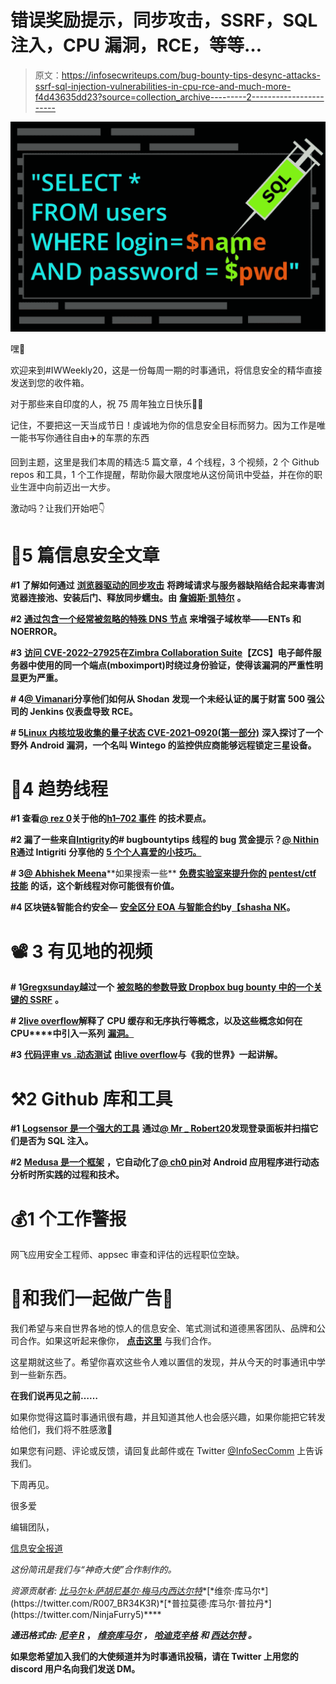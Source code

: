 # 错误奖励提示，同步攻击，SSRF，SQL 注入，CPU 漏洞，RCE，等等…

> 原文：<https://infosecwriteups.com/bug-bounty-tips-desync-attacks-ssrf-sql-injection-vulnerabilities-in-cpu-rce-and-much-more-f4d43635dd23?source=collection_archive---------2----------------------->

![](img/27aebb5b6b06b12583de9ba7cb9ff7af.png)

嘿👋

欢迎来到#IWWeekly20，这是一份每周一期的时事通讯，将信息安全的精华直接发送到您的收件箱。

对于那些来自印度的人，祝 75 周年独立日快乐🤗🥳

记住，不要把这一天当成节日！虔诚地为你的信息安全目标而努力。因为工作是唯一能书写你通往自由✈️的车票的东西

回到主题，这里是我们本周的精选:5 篇文章，4 个线程，3 个视频，2 个 Github repos 和工具，1 个工作提醒，帮助你最大限度地从这份简讯中受益，并在你的职业生涯中向前迈出一大步。

激动吗？让我们开始吧👇

# 📝5 篇信息安全文章

**#1 了解如何通过** [**浏览器驱动的同步攻击**](https://portswigger.net/research/browser-powered-desync-attacks) **将跨域请求与服务器缺陷结合起来毒害浏览器连接池、安装后门、释放同步蠕虫。由** [**詹姆斯·凯特尔**](https://twitter.com/albinowax) **。**

**#2** [**通过包含一个经常被忽略的特殊 DNS 节点**](https://www.securesystems.de/blog/enhancing-subdomain-enumeration-ents-and-noerror/) **来增强子域枚举——ENTs 和 NOERROR。**

**#3** [**访问 CVE-2022–27925**](https://www.volexity.com/blog/2022/08/10/mass-exploitation-of-unauthenticated-zimbra-rce-cve-2022-27925/)**在**[**Zimbra Collaboration Suite**](https://www.zimbra.com/downloads/zimbra-collaboration/)**【ZCS】电子邮件服务器中使用的同一个端点(mboximport)时绕过身份验证，使得该漏洞的严重性明显更为严重。**

**# 4**[**@ Vimanari**](https://medium.com/@anti.kimono)**分享他们如何从 Shodan** **发现一个未经认证的属于财富 500 强公司的 Jenkins 仪表盘导致 RCE。**

**# 5**[**Linux 内核垃圾收集的量子状态 CVE-2021–0920(第一部分)**](https://googleprojectzero.blogspot.com/2022/08/the-quantum-state-of-linux-kernel.html?m=1) **深入探讨了一个野外 Android 漏洞，一个名叫 Wintego 的监控供应商能够远程锁定三星设备。**

# 🧵4 趋势线程

**#1 查看**[**@ rez 0**](https://twitter.com/rez0__/)**关于他的**[**h1–702 事件**](https://twitter.com/rez0__/status/1557363266829123585?t=ZgLgSc2Z9vskrwIIcI6UJA&s=19) **的技术要点。**

**#2 漏了一些来自**[**Intigrity**](https://twitter.com/intigriti)**的# bugbountytips 线程的 bug 赏金提示？**[**@ Nithin R**](https://twitter.com/thebinarybot/)**通过 Intigriti** **分享他的** [**5 个个人喜爱的小技巧。**](https://twitter.com/thebinarybot/status/1556874676223512576)

**# 3**[**@ Abhishek Meena**](https://twitter.com/Aacle_)**如果搜索一些** [**免费实验室来提升你的 pentest/ctf 技能**](https://twitter.com/Aacle_/status/1556891615457071109?t=VlQwE3A0AATaWx8UusEz1g&s=19) **的话，这个新线程对你可能很有价值。**

**#4 区块链&智能合约安全—** [**安全区分 EOA 与智能合约**](https://twitter.com/cyberboyIndia/status/1557754988549402624?t=Vl8qvNHYGdoPdaeVdsFUYA&s=19)**by**[**【shasha NK**](https://twitter.com/cyberboyIndia/)**。**

# 📽️ 3 有见地的视频

**# 1**[**Gregxsunday**](https://twitter.com/gregxsunday)**越过一个** [**被忽略的参数导致 Dropbox bug bounty 中的一个关键的 SSRF**](https://youtu.be/sMk5ajkJO5o) **。**

**# 2**[**live overflow**](https://twitter.com/LiveOverflow)**解释了 CPU 缓存和无序执行等概念，以及这些概念如何在 CPU****中引入一系列** [**漏洞。**](https://youtu.be/x_R1DeZxGc0)

**#3** [**代码评审 vs .动态测试**](https://youtu.be/e0X8xPl4YDk) **由**[**live overflow**](https://twitter.com/LiveOverflow)**与《我的世界》一起讲解。**

# ⚒️2 Github 库和工具

**#1** [**Logsensor 是一个强大的工具**](https://github.com/Mr-Robert0/Logsensor) **通过**[**@ Mr _ Robert20**](https://twitter.com/Mr_Robert20)**发现登录面板并扫描它们是否为 SQL 注入。**

**#2** [**Medusa 是一个框架**](https://github.com/Ch0pin/medusa) **，它自动化了**[**@ ch0 pin**](https://twitter.com/ch0pin)**对 Android 应用程序进行动态分析时所实践的过程和技术。**

# 💰1 个工作警报

网飞应用安全工程师、appsec 审查和评估的远程职位空缺。

# 💸和我们一起做广告💸

我们希望与来自世界各地的惊人的信息安全、笔式测试和道德黑客团队、品牌和公司合作。如果这听起来像你， [**点击这里**](https://docs.google.com/forms/d/e/1FAIpQLSfb_v6aVoJUpKBcrEV7HgoZ8FL20QWUFDTWTkxZjQHp5UEhiA/viewform) 与我们合作。

这星期就这些了。希望你喜欢这些令人难以置信的发现，并从今天的时事通讯中学到一些新东西。

**在我们说再见之前……**

如果你觉得这篇时事通讯很有趣，并且知道其他人也会感兴趣，如果你能把它转发给他们，我们将不胜感激📨

如果您有问题、评论或反馈，请回复此邮件或在 Twitter [@InfoSecComm](https://twitter.com/InfoSecComm) 上告诉我们。

下周再见。

很多爱

编辑团队，

[信息安全报道](https://infosecwriteups.com/)

*这份简讯是我们与“神奇大使”合作制作的。*

*资源贡献者:* [*比马尔·k·萨胡*](https://twitter.com/srb1mal)*[*尼基尔·梅马内*](https://twitter.com/NikhilMemane09)*[*西达尔特*](https://twitter.com/illucist_)*[*维奈·库马尔*](https://twitter.com/R007_BR34K3R)*[*普拉莫德·库马尔·普拉丹*](https://twitter.com/NinjaFurry5)****

***通迅格式由:* [*尼辛 R*](https://twitter.com/thebinarybot) ， [*维奈库马尔*](https://twitter.com/R007_BR34K3R) *，* [*哈迪克辛格*](https://twitter.com/Kxddah?t=_Ghby7u5rNBfUxzzjEZUUw&s=09) *和* [*西达尔特*](https://twitter.com/illucist_) *。***

**如果您希望加入我们的大使频道并为时事通讯投稿，请在 Twitter 上用您的 discord 用户名向我们发送 DM。**